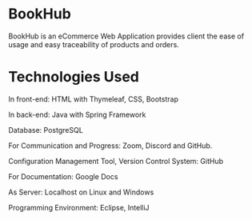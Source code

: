 # BookHub
BookHub is an eCommerce Web Application provides client the ease of usage and easy traceability of products and orders. 


# Technologies Used
In front-end: HTML with Thymeleaf, CSS, Bootstrap

In back-end: Java with Spring Framework

Database: PostgreSQL

For Communication and Progress: Zoom, Discord and GitHub.

Configuration Management Tool, Version Control System: GitHub

For Documentation: Google Docs

As Server: Localhost on Linux and Windows

Programming Environment: Eclipse, IntelliJ
